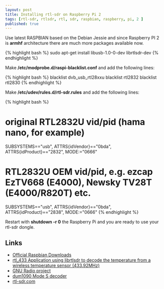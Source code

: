 ```yaml
---
layout: post
title: Installing rtl-sdr on Raspberry Pi 2
tags: [rtl-sdr, rtlsdr, rtl, sdr, raspbian, raspberry, pi, 2 ]
published: true
---
```


Use latest RASPBIAN based on the Debian Jessie and since Raspberry PI 2 is **armhf** architecture there are much more packages available now.  

{% highlight bash %}
sudo apt-get install libusb-1.0-0-dev librtlsdr-dev
{% endhighlight %}

Make **/etc/modprobe.d/raspi-blacklist.conf** and add the following lines:

{% highlight bash %}
blacklist dvb_usb_rtl28xxu
blacklist rtl2832
blacklist rtl2830
{% endhighlight %}

 Make **/etc/udev/rules.d/rtl-sdr.rules** and add the following lines:

 {% highlight bash %}
 # original RTL2832U vid/pid (hama nano, for example)
 SUBSYSTEMS=="usb", ATTRS{idVendor}=="0bda", ATTRS{idProduct}=="2832", MODE:="0666"

 # RTL2832U OEM vid/pid, e.g. ezcap EzTV668 (E4000), Newsky TV28T (E4000/R820T) etc.
 SUBSYSTEMS=="usb", ATTRS{idVendor}=="0bda", ATTRS{idProduct}=="2838", MODE:="0666"
 {% endhighlight %}

Restart with **shutdown -r 0** the Raspberry Pi and you are ready to use your rtl-sdr dongle.

Links
-----
* [Official Raspbian Downloads ](https://www.raspberrypi.org/downloads/raspbian/)
* [rtl_433 Application using librtlsdr to decode the temperature from a wireless temperature sensor (433.92MHz)](https://github.com/merbanan/rtl_433)
* [GNU Radio project](http://gnuradio.org/redmine/projects/gnuradio/wiki)
* [dum1090 Mode S decoder](https://github.com/antirez/dump1090)
* [rtl-sdr.com](http://www.rtl-sdr.com/)
